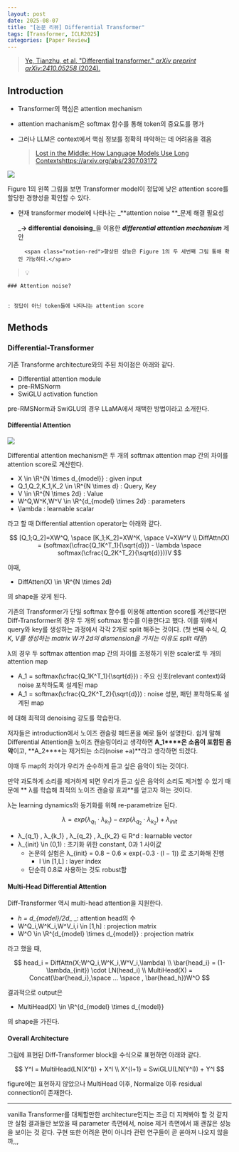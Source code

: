 ```yaml
---
layout: post
date: 2025-08-07
title: "[논문 리뷰] Differential Transformer"
tags: [Transformer, ICLR2025]
categories: [Paper Review]
---
```


> [Ye, Tianzhu, et al. "Differential transformer." ](https://arxiv.org/abs/2410.05258)[_arXiv preprint arXiv:2410.05258_](https://arxiv.org/abs/2410.05258)[ (2024).](https://arxiv.org/abs/2410.05258)



## Introduction

- Transformer의 핵심은 attention mechanism
- attention machanism은 softmax 함수를 통해 token의 중요도를 평가
- 그러나 LLM은 context에서 핵심 정보를 정확히 파악하는 데 어려움을 겪음

	> [Lost in the Middle: How Language Models Use Long Contextshttps://arxiv.org/abs/2307.03172](https://arxiv.org/abs/2307.03172)


![](https://prod-files-secure.s3.us-west-2.amazonaws.com/542b861c-36a8-4051-84e5-8804b6728dba/9083ea56-691a-4752-ae26-47f403431ac8/image.png?X-Amz-Algorithm=AWS4-HMAC-SHA256&X-Amz-Content-Sha256=UNSIGNED-PAYLOAD&X-Amz-Credential=ASIAZI2LB466Y77W25XB%2F20251005%2Fus-west-2%2Fs3%2Faws4_request&X-Amz-Date=20251005T090107Z&X-Amz-Expires=3600&X-Amz-Security-Token=IQoJb3JpZ2luX2VjENb%2F%2F%2F%2F%2F%2F%2F%2F%2F%2FwEaCXVzLXdlc3QtMiJHMEUCIHHAH%2B%2BF93TfIz9oXPRwc4AnWKt2xevfl%2FIWadCLNgHCAiEA%2BZ8r1pPkym7g3kk%2BGgPkaKhbGF1tv76088AGYml4q5kq%2FwMIbhAAGgw2Mzc0MjMxODM4MDUiDK83Wg%2FFx58%2FejkuCyrcA42pUGCYE43r5DzmsJ6V0UgNR2bES89BrE8VZgSzVeusEgDLcPVBzgP9ZH6JJi3sMIef0S04qvH7wKkECJX0709s8VB1Np2%2Bzs8WjHEKYG62%2F6Ucaun1LjVxk2mKEuS%2FOBBQ%2BW4tIlIwFD1KWtkBSY75tp1T2OsEJgudIl6d6XFY3Yjcej8HDrEsfMa%2F93cMduE9FsRQOLqR4Y6tOHpLjDzBS01IZtOEPyEp%2FTH383F8LYT5AE03FLUr%2BFUbEDx3%2F24RdoUOqqjwgcHf2qJuqXTlDBPsCfShRToPuGmwd5Wl1j6OoWCE9%2FOhfkpa%2BAIe6e6dv3LA%2Be44w1bF7FtvZSFclWSGeTNlcYe9%2FTv%2BqYo4n6fBLqXp2HsMmIm5VUl6Pdoc%2F%2BpB5nP3q5DwltxKqouQ2lZqo3xEK6xPTrsnmW0hYSzQIC%2FuQgar6kuY9jOdCd%2FnrLNIiIHDP863KJdGj1Zj1cwlrE0Zfxf%2FOZrJCe0%2FBN8Fiv2%2FvPtp2c4DkKknPnveFVxJlaK6RLzf9hK6leDMbmAQj9FDnXz8UGNCCU%2Bw1y0zvK9WbbtPx%2FFEz%2FRNuS%2Bc2qOeteLNSjN1a1oUj7gNG9kaZ%2Ft9Ua%2B9BI%2ByND6gF2uJMfMyZI4lzTjMMMiBiMcGOqUB5BAwy07T09rD1LaBoCP7yxl70f9iUT8hX5oVq%2Fj%2FyqHH2ofX0RQ7XV4DNHrQvjKHtMOIddVWwx9JW8ipjUgz8wDYiCtHaAhOjbeZuaTkHuH97DLLptlneSdNtcL80sQax7QdFLPOhwJFiFo008iWOuRs8HOFAT1XG0DR%2BLrkS%2F5Qxm9KW5rlG7YWe%2BB7IA3NheDWlxx4I8NBSlLRvxAYFg99aw29&X-Amz-Signature=b807d9456e5c692acbcce699a75bb292c5517086e9c8b18895eaa2896c57be4f&X-Amz-SignedHeaders=host&x-amz-checksum-mode=ENABLED&x-id=GetObject)


Figure 1의 왼쪽 그림을 보면 Transformer model이 정답에 낮은 attention score를 할당한 경향성을 확인할 수 있다.

- 현재 transformer model에 나타나는 _**attention noise **_문제 해결 필요성

	_**→ differential denoising**_을 이용한 _**differential attention mechanism**_ 제안


		<span class="notion-red">향상된 성능은 Figure 1의 두 세번째 그림 통해 확인 가능하다.</span>


> 💡 


	### Attention noise?


	: 정답이 아닌 token들에 나타나는 attention score



## Methods



### Differential-Transformer


기존 Transforme architecture와의 주된 차이점은 아래와 같다.

- Differential attention module
- pre-RMSNorm
- SwiGLU activation function

pre-RMSNorm과 SwiGLU의 경우 LLaMA에서 채택한 방법이라고 소개한다.



#### Differential Attention


![](https://prod-files-secure.s3.us-west-2.amazonaws.com/542b861c-36a8-4051-84e5-8804b6728dba/116d70b2-1963-4810-9167-f4c7d8a06e8f/image.png?X-Amz-Algorithm=AWS4-HMAC-SHA256&X-Amz-Content-Sha256=UNSIGNED-PAYLOAD&X-Amz-Credential=ASIAZI2LB466Y77W25XB%2F20251005%2Fus-west-2%2Fs3%2Faws4_request&X-Amz-Date=20251005T090107Z&X-Amz-Expires=3600&X-Amz-Security-Token=IQoJb3JpZ2luX2VjENb%2F%2F%2F%2F%2F%2F%2F%2F%2F%2FwEaCXVzLXdlc3QtMiJHMEUCIHHAH%2B%2BF93TfIz9oXPRwc4AnWKt2xevfl%2FIWadCLNgHCAiEA%2BZ8r1pPkym7g3kk%2BGgPkaKhbGF1tv76088AGYml4q5kq%2FwMIbhAAGgw2Mzc0MjMxODM4MDUiDK83Wg%2FFx58%2FejkuCyrcA42pUGCYE43r5DzmsJ6V0UgNR2bES89BrE8VZgSzVeusEgDLcPVBzgP9ZH6JJi3sMIef0S04qvH7wKkECJX0709s8VB1Np2%2Bzs8WjHEKYG62%2F6Ucaun1LjVxk2mKEuS%2FOBBQ%2BW4tIlIwFD1KWtkBSY75tp1T2OsEJgudIl6d6XFY3Yjcej8HDrEsfMa%2F93cMduE9FsRQOLqR4Y6tOHpLjDzBS01IZtOEPyEp%2FTH383F8LYT5AE03FLUr%2BFUbEDx3%2F24RdoUOqqjwgcHf2qJuqXTlDBPsCfShRToPuGmwd5Wl1j6OoWCE9%2FOhfkpa%2BAIe6e6dv3LA%2Be44w1bF7FtvZSFclWSGeTNlcYe9%2FTv%2BqYo4n6fBLqXp2HsMmIm5VUl6Pdoc%2F%2BpB5nP3q5DwltxKqouQ2lZqo3xEK6xPTrsnmW0hYSzQIC%2FuQgar6kuY9jOdCd%2FnrLNIiIHDP863KJdGj1Zj1cwlrE0Zfxf%2FOZrJCe0%2FBN8Fiv2%2FvPtp2c4DkKknPnveFVxJlaK6RLzf9hK6leDMbmAQj9FDnXz8UGNCCU%2Bw1y0zvK9WbbtPx%2FFEz%2FRNuS%2Bc2qOeteLNSjN1a1oUj7gNG9kaZ%2Ft9Ua%2B9BI%2ByND6gF2uJMfMyZI4lzTjMMMiBiMcGOqUB5BAwy07T09rD1LaBoCP7yxl70f9iUT8hX5oVq%2Fj%2FyqHH2ofX0RQ7XV4DNHrQvjKHtMOIddVWwx9JW8ipjUgz8wDYiCtHaAhOjbeZuaTkHuH97DLLptlneSdNtcL80sQax7QdFLPOhwJFiFo008iWOuRs8HOFAT1XG0DR%2BLrkS%2F5Qxm9KW5rlG7YWe%2BB7IA3NheDWlxx4I8NBSlLRvxAYFg99aw29&X-Amz-Signature=872b09b4e9debf4cfa49d533ec3cf7de459d9f58bb2209e242775e2c8fe29cd2&X-Amz-SignedHeaders=host&x-amz-checksum-mode=ENABLED&x-id=GetObject)


Differential attention mechanism은 두 개의 softmax attention map 간의 차이를 attention score로 계산한다.

- X \in \R^{N \times d\_{model}} : given input
- Q\_1,Q\_2,K\_1,K\_2 \in \R^{N \times d} : Query, Key
- V \in \R^{N \times 2d} : Value
- W^Q,W^K,W^V \in \R^{d\_{model} \times 2d} : parameters
- \lambda : learnable scalar

라고 할 때 Differential attention operator는 아래와 같다.


$$
[Q_1;Q_2]=XW^Q, \space [K_1;K_2]=XW^K, \space V=XW^V \\
DiffAttn(X) = (softmax(\cfrac{Q_1K^T_1}{\sqrt{d}}) - \lambda \space softmax(\cfrac{Q_2K^T_2}{\sqrt{d}}))V
$$


이때,

- DiffAtten(X) \in \R^{N \times 2d}

의 shape을 갖게 된다.


기존의 Transformer가 단일 softmax 함수를 이용해 attention score를 계산했다면 Diff-Transformer의 경우 두 개의 softmax 함수를 이용한다고 했다. 이를 위해서 query와 key를 생성하는 과정에서 각각 2개로 split 해주는 것이다. <span class="notion-red">(첫 번째 수식, </span><span class="notion-red">_Q, K, V를 생성하는 matrix W가 2d의 dismension을 가지는 이유도 split 때문_</span><span class="notion-red">)</span>


 λ의 경우 두 softmax attention map 간의 차이를 조정하기 위한 scaler로 두 개의 attention map

- A\_1 = softmax(\cfrac{Q\_1K^T\_1}{\sqrt{d}}) : 주요 신호(relevant context)와 noise 포착하도록 설계된 map
- A\_1 = softmax(\cfrac{Q\_2K^T\_2}{\sqrt{d}}) : noise 성분, 패턴 포착하도록 설계된 map 

에 대해 최적의 denoising 강도를 학습한다.


저자들은 introduction에서 노이즈 캔슬링 헤드폰을 예로 들어 설명한다. 쉽게 말해 Differential Attention을 노이즈 캔슬링이라고 생각하면 **A\_1****은 소음이 포함된 음악**이고, **A\_2****는 제거되는 소리(noise +a)**라고 생각하면 되겠다. 


이때 두 map의 차이가 우리가 순수하게 듣고 싶은 음악이 되는 것이다. 


만약 과도하게 소리를 제거하게 되면 우리가 듣고 싶은 음악의 소리도 제거할 수 있기 때문에 ** λ를 학습해 최적의 노이즈 캔슬링 효과**를 얻고자 하는 것이다.


λ는 learning dynamics와 동기화를 위해 re-parametrize 된다.


$$
\lambda = exp(\lambda_{q_1} \cdot \lambda_{k_1}) - exp(\lambda_{q_2} \cdot \lambda_{k_2}) + \lambda_{init}
$$

- λ\_{q\_1} , λ\_{k\_1} , λ\_{q\_2} , λ\_{k\_2} ∈ R^d : learnable vector
- λ\_{init} \in (0,1) : 초기화 위한 constant, 0과 1 사이값
	- 논문의 실험은 λ\_{init} = 0.8 − 0.6 × exp(−0.3 · (l − 1)) 로 초기화해 진행
		- l \in [1,L] : layer index
	- 단순히 0.8로 사용하는 것도 robust함


#### **Multi-Head Differential Attention**


Diff-Transformer 역시 multi-head attention을 지원한다.

- _h = d\_{model}/2d__ _: attention head의 수
- W^Q\_i,W^K\_i,W^V\_i,i \in [1,h] : projection matrix
- W^O \in \R^{d\_{model} \times d\_{model}} : projection matrix

라고 했을 때,


$$
head_i = DiffAttn(X;W^Q_i,W^K_i,W^V_i,\lambda) \\
\bar{head_i} = (1-\lambda_{init}) \cdot LN(head_i) \\
MultiHead(X) = Concat(\bar{head_i},\space ... \space , \bar{head_h})W^O
$$


결과적으로 output은

- MultiHead(X) \in \R^{d\_{model} \times d\_{model}}

의 shape을 가진다.



#### Overall Architecture


그림에 표현된 Diff-Transformer block을 수식으로 표현하면 아래와 같다.


$$
Y^l = MultiHead(LN(X^l)) + X^l \\
X^{l+1} = SwiGLU(LN(Y^l)) + Y^l
$$


figure에는 표현하지 않았으나 MultiHead 이후, Normalize 이후 residual connection이 존재한다.


---


vanilla Transformer를 대체할만한 architecture인지는 조금 더 지켜봐야 할 것 같지만 실험 결과들만 보았을 때 parameter 측면에서, noise 제거 측면에서 꽤 괜찮은 성능을 보이는 것 같다. 구현 또한 어려운 편이 아니라 관련 연구들이 곧 쏟아져 나오지 않을까,,,

